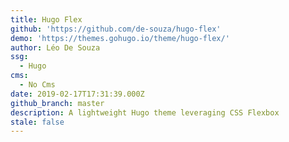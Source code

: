 ```yaml
---
title: Hugo Flex
github: 'https://github.com/de-souza/hugo-flex'
demo: 'https://themes.gohugo.io/theme/hugo-flex/'
author: Léo De Souza
ssg:
  - Hugo
cms:
  - No Cms
date: 2019-02-17T17:31:39.000Z
github_branch: master
description: A lightweight Hugo theme leveraging CSS Flexbox
stale: false
---
```

